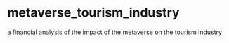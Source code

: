 # metaverse_tourism_industry
a financial analysis of the impact of the metaverse on the tourism industry
